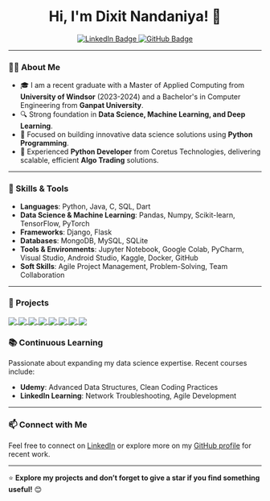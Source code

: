<h1 align="center">Hi, I'm Dixit Nandaniya! 👋</h1>

<p align="center">
  <a href="https://www.linkedin.com/in/dixit-nandaniya-b54a03312" target="_blank">
    <img src="https://img.shields.io/badge/LinkedIn-Dixit%20Nandaniya-blue?style=flat&logo=linkedin" alt="LinkedIn Badge"/>
  </a>
  <a href="https://github.com/dixituwindsor" target="_blank">
    <img src="https://img.shields.io/github/followers/dixituwindsor?label=Follow&style=social" alt="GitHub Badge"/>
  </a>
</p>

---

### 👨‍💻 About Me
- 🎓 I am a recent graduate with a Master of Applied Computing from **University of Windsor** (2023-2024) and a Bachelor's in Computer Engineering from **Ganpat University**.
- 🔍 Strong foundation in **Data Science, Machine Learning, and Deep Learning**.
- 🌱 Focused on building innovative data science solutions using **Python Programming**.
- 💼 Experienced **Python Developer** from Coretus Technologies, delivering scalable, efficient **Algo Trading** solutions.

---

### 🔧 Skills & Tools
- **Languages**: Python, Java, C, SQL, Dart
- **Data Science & Machine Learning**: Pandas, Numpy, Scikit-learn, TensorFlow, PyTorch
- **Frameworks**: Django, Flask
- **Databases**: MongoDB, MySQL, SQLite
- **Tools & Environments**: Jupyter Notebook, Google Colab, PyCharm, Visual Studio, Android Studio, Kaggle, Docker, GitHub
- **Soft Skills**: Agile Project Management, Problem-Solving, Team Collaboration

---

### 🚀 Projects

<a href="https://github.com/dixituwindsor/Plant_Disease_Detection">
  <img align="center" src="https://github-readme-stats.vercel.app/api/pin/?username=dixituwindsor&repo=Plant_Disease_Detection&theme=buefy" />
</a>
<a href="https://github.com/dixituwindsor/Diabetes_Disease_Prediction">
  <img align="center" src="https://github-readme-stats.vercel.app/api/pin/?username=dixituwindsor&repo=Diabetes_Disease_Prediction&theme=buefy" />
</a>
<a href="https://github.com/dixituwindsor/Placement_Package_Prediction">
  <img align="center" src="https://github-readme-stats.vercel.app/api/pin/?username=dixituwindsor&repo=Placement_Package_Prediction&theme=buefy" />
</a>
<a href="https://github.com/dixituwindsor/MLKIDA">
  <img align="center" src="https://github-readme-stats.vercel.app/api/pin/?username=dixituwindsor&repo=MLKIDA&theme=buefy" />
</a>
<a href="https://github.com/dixituwindsor/AdventureMinds">
  <img align="center" src="https://github-readme-stats.vercel.app/api/pin/?username=dixituwindsor&repo=AdventureMinds&theme=buefy" />
</a>
<a href="https://github.com/dixituwindsor/HedgeStrategy">
  <img align="center" src="https://github-readme-stats.vercel.app/api/pin/?username=dixituwindsor&repo=HedgeStrategy&theme=buefy" />
</a>
<a href="https://github.com/dixituwindsor/WiseBridge">
  <img align="center" src="https://github-readme-stats.vercel.app/api/pin/?username=dixituwindsor&repo=WiseBridge&theme=buefy" />
</a>
<a href="https://github.com/dixituwindsor/resecure">
  <img align="center" src="https://github-readme-stats.vercel.app/api/pin/?username=dixituwindsor&repo=resecure&theme=buefy" />
</a>


### 📚 Continuous Learning
Passionate about expanding my data science expertise. Recent courses include:
- **Udemy**: Advanced Data Structures, Clean Coding Practices
- **LinkedIn Learning**: Network Troubleshooting, Agile Development

---

### 📫 Connect with Me
Feel free to connect on [LinkedIn](https://www.linkedin.com/in/dixit-nandaniya-b54a03312) or explore more on my [GitHub profile](https://github.com/dixituwindsor) for recent work.

---

⭐ **Explore my projects and don’t forget to give a star if you find something useful!** 😊
